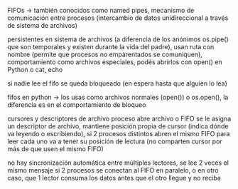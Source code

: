 FIFOs -> también conocidos como named pipes, mecanismo de comunicación entre procesos (intercambio de datos unidireccional a través de sistema de archivos)

persistentes en sistema de archivos (a diferencia de los anónimos os.pipe() que son temporales y existen durante la vida del padre), usan ruta con nombre (permite que procesos no emparentados se comuniquen), comportamiento como archivos especiales, podés abrirlos con open() en Python o cat, echo

si nadie lee el fifo se queda bloqueado (en espera hasta que alguien lo lea)

fifos en python -> los usas como archivos normales (open()) o os.open(), la diferencia es en el comportamiento de bloqueo

cursores y descriptores de archivo
proceso abre archivo o FIFO se le asigna un descriptor de archivo, mantiene posición propia de cursor (indica dónde va leyendo o escribiendo), si 2 procesos distintos abren el mismo FIFO para leer cada uno va a tener su posición de lectura (no comparten cursor por más de que usen el mismo FIFO)

no hay sincronización automática entre múltiples lectores, se lee 2 veces el mismo mensaje si 2 procesos se conectan al FIFO en paralelo, o en otro caso, que 1 lector consuma los datos antes que el otro llegue y no reciba 
